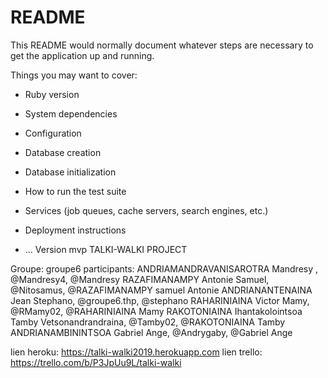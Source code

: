 # README

This README would normally document whatever steps are necessary to get the
application up and running.

Things you may want to cover:

* Ruby version

* System dependencies

* Configuration

* Database creation

* Database initialization

* How to run the test suite

* Services (job queues, cache servers, search engines, etc.)

* Deployment instructions

* ...
Version mvp TALKI-WALKI PROJECT

Groupe: groupe6
participants:
ANDRIAMANDRAVANISAROTRA Mandresy , @Mandresy4, @Mandresy RAZAFIMANAMPY Antonie Samuel, @Nitosamus, @RAZAFIMANAMPY samuel Antonie ANDRIANANTENAINA Jean Stephano, @groupe6.thp, @stephano RAHARINIAINA Victor Mamy, @RMamy02, @RAHARINIAINA Mamy RAKOTONIAINA Ihantakolointsoa Tamby Vetsonandrandraina, @Tamby02, @RAKOTONIAINA Tamby ANDRIANAMBININTSOA Gabriel Ange, @Andrygaby, @Gabriel Ange

lien heroku: https://talki-walki2019.herokuapp.com
lien trello: https://trello.com/b/P3JpUu9L/talki-walki
